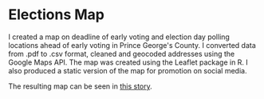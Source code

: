 # Elections Map 
I created a map on deadline of early voting and election day polling locations ahead of early voting in Prince George's County. I converted data from .pdf to .csv format, cleaned and geocoded addresses using the Google Maps API. The map was created using the Leaflet package in R. I also produced a static version of the map for promotion on social media. 

The resulting map can be seen in [this story](https://dbknews.com/2022/10/27/early-voting-prince-georges-county/). 